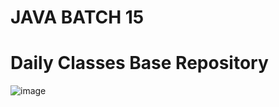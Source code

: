 # JAVA BATCH 15 
# Daily Classes Base Repository 

![image](https://github.com/EuroTech-SDET15/Java_Batch_15/assets/57970351/caf53e9b-c1ca-4a76-81f2-ad3f263d3d36)
